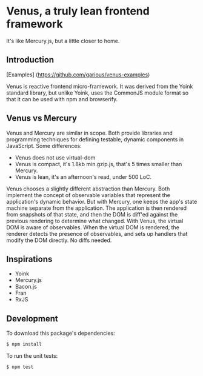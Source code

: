Venus, a truly lean frontend framework
===

It's like Mercury.js, but a little closer to home.


Introduction
---

[Examples] (https://github.com/garious/venus-examples)

Venus is reactive frontend micro-framework.  It was derived from the Yoink
standard library, but unlike Yoink, uses the CommonJS module format so that
it can be used with npm and browserify.


Venus vs Mercury
---

Venus and Mercury are similar in scope.  Both provide libraries and programming
techniques for defining testable, dynamic components in JavaScript.  Some
differences:

* Venus does not use virtual-dom
* Venus is compact, it's 1.8kb min.gzip.js, that's 5 times smaller than Mercury.
* Venus is lean, it's an afternoon's read, under 500 LoC.

Venus chooses a slightly different abstraction than Mercury.  Both implement the
concept of observable variables that represent the application's dynamic
behavior.  But with Mercury, one keeps the app's state machine separate from the
application.  The application is then rendered from snapshots of that state, and
then the DOM is diff'ed against the previous rendering to determine what
changed.  With Venus, the virtual DOM is aware of observables.  When the virtual
DOM is rendered, the renderer detects the presence of observables, and sets up
handlers that modify the DOM directly.  No diffs needed.


Inspirations
---

* Yoink
* Mercury.js
* Bacon.js
* Fran
* RxJS


Development
---

To download this package's dependencies:

```bash
$ npm install
```

To run the unit tests:

```bash
$ npm test
```
